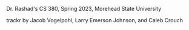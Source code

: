 Dr. Rashad's CS 380, Spring 2023, Morehead State University

trackr by Jacob Vogelpohl, Larry Emerson Johnson, and Caleb Crouch